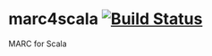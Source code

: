 # marc4scala [![Build Status](https://travis-ci.org/jasonzou/marc4scala.svg?branch=master)](https://travis-ci.org/jasonzou/marc4scala)
MARC for Scala 




